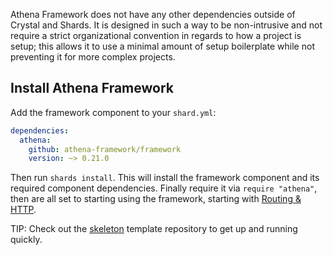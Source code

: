 Athena Framework does not have any other dependencies outside of Crystal and Shards.
It is designed in such a way to be non-intrusive and not require a strict organizational convention in regards to how a project is setup;
this allows it to use a minimal amount of setup boilerplate while not preventing it for more complex projects.

## Install Athena Framework

Add the framework component to your `shard.yml`:

```yaml
dependencies:
  athena:
    github: athena-framework/framework
    version: ~> 0.21.0
```

Then run `shards install`.
This will install the framework component and its required component dependencies.
Finally require it via `require "athena"`, then are all set to starting using the framework, starting with [Routing & HTTP](./routing.md).

TIP: Check out the [skeleton](https://github.com/athena-framework/skeleton) template repository to get up and running quickly.
